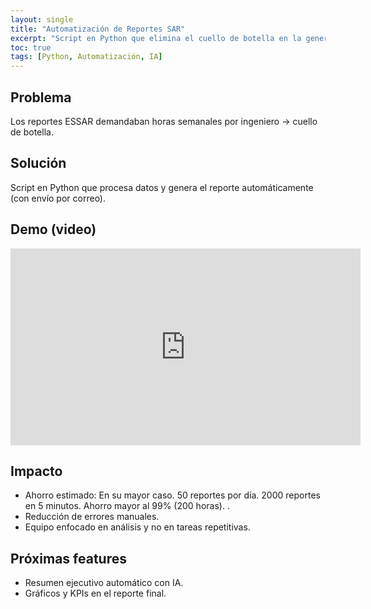```yaml
---
layout: single
title: "Automatización de Reportes SAR"
excerpt: "Script en Python que elimina el cuello de botella en la generación/envío de reportes SAR."
toc: true
tags: [Python, Automatización, IA]
---
```


## Problema
Los reportes ESSAR demandaban horas semanales por ingeniero → cuello de botella.

## Solución
Script en Python que procesa datos y genera el reporte automáticamente (con envío por correo).

## Demo (video)
<!-- Opción A: incrustar YouTube (unlisted) -->
<div class="video-wrapper">
  <iframe width="560" height="315" src="https://www.youtube.com/embed/ID_DE_TU_VIDEO" frameborder="0" allowfullscreen></iframe>
</div>

<!-- Opción B: MP4 local (usa archivos livianos):
<video controls src="/assets/videos/sar-demo.mp4"></video>
-->

## Impacto
- Ahorro estimado: En su mayor caso. 50 reportes por día. 2000 reportes en 5 minutos. Ahorro mayor al 99% (200 horas). .
- Reducción de errores manuales.
- Equipo enfocado en análisis y no en tareas repetitivas.

## Próximas features
- Resumen ejecutivo automático con IA.
- Gráficos y KPIs en el reporte final.
